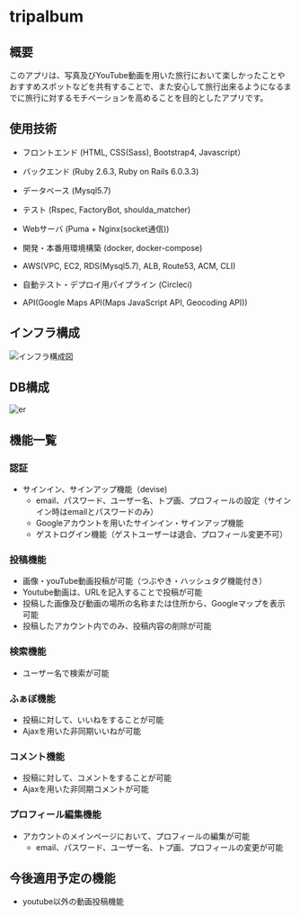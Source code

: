 # tripalbum

## 概要
このアプリは、写真及びYouTube動画を用いた旅行において楽しかったことやおすすめスポットなどを共有することで、また安心して旅行出来るようになるまでに旅行に対するモチベーションを高めることを目的としたアプリです。

## 使用技術
* フロントエンド (HTML, CSS(Sass), Bootstrap4, Javascript）

* バックエンド (Ruby 2.6.3, Ruby on Rails 6.0.3.3)

* データベース (Mysql5.7)

* テスト (Rspec, FactoryBot, shoulda_matcher)

* Webサーバ (Puma + Nginx(socket通信))

* 開発・本番用環境構築 (docker, docker-compose)

* AWS(VPC, EC2, RDS(Mysql5.7), ALB, Route53, ACM, CLI)

* 自動テスト・デプロイ用パイプライン (Circleci)

* API(Google Maps API(Maps JavaScript API, Geocoding API))

## インフラ構成
![インフラ構成図](https://user-images.githubusercontent.com/64494694/103482821-54997900-4e26-11eb-89b0-2cd4418420df.jpg)

## DB構成
![er](https://user-images.githubusercontent.com/64494694/103537408-b108a100-4ed7-11eb-9d57-c4af6ad1ea2e.jpg)

## 機能一覧
### 認証
* サインイン、サインアップ機能（devise)
    * email、パスワード、ユーザー名、トプ画、プロフィールの設定（サインイン時はemailとパスワードのみ）
    * Googleアカウントを用いたサインイン・サインアップ機能
    * ゲストログイン機能（ゲストユーザーは退会、プロフィール変更不可）

### 投稿機能
* 画像・youTube動画投稿が可能（つぶやき・ハッシュタグ機能付き）
* Youtube動画は、URLを記入することで投稿が可能
* 投稿した画像及び動画の場所の名称または住所から、Googleマップを表示可能
* 投稿したアカウント内でのみ、投稿内容の削除が可能

### 検索機能
* ユーザー名で検索が可能

### ふぁぼ機能
* 投稿に対して、いいねをすることが可能
* Ajaxを用いた非同期いいねが可能

### コメント機能
* 投稿に対して、コメントをすることが可能
* Ajaxを用いた非同期コメントが可能

### プロフィール編集機能
* アカウントのメインページにおいて、プロフィールの編集が可能
    * email、パスワード、ユーザー名、トプ画、プロフィールの変更が可能

## 今後適用予定の機能
* youtube以外の動画投稿機能

